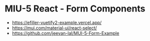 # MIU-5 React - Form Components

- https://efiller-vuetify2-example.vercel.app/
- https://mui.com/material-ui/react-select/
- https://github.com/jeevan-lal/MUI-5-Form-Example
